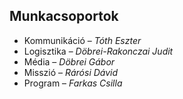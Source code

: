 <h2>Munkacsoportok</h2>
<ul>
  <li>Kommunikáció – <em>Tóth Eszter</em></li>
  <li>Logisztika   – <em>Döbrei-Rakonczai Judit</em></li>
  <li>Média        – <em>Döbrei Gábor</em></li>
  <li>Misszió      – <em>Rárósi Dávid</em></li>
  <li>Program      – <em>Farkas Csilla</em></li>
</ul>
